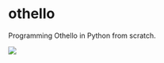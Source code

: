 # othello
Programming Othello in Python from scratch.

<img src="https://gifyu.com/image/S43zK" class="centerImage">
